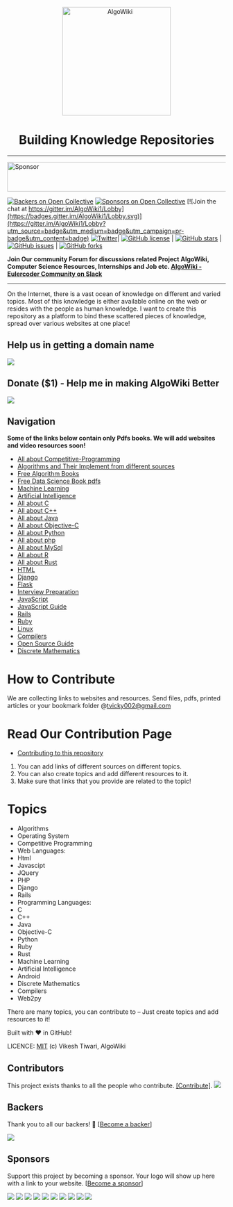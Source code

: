 
<p align="center">
	<img src="AlgoWiki_logo.png" align="center" height="250px" width="250px" alt="AlgoWiki"/>
</p>


<h1 align="center">Building Knowledge Repositories</h1>

---
<a target='_blank' rel='nofollow' href='https://app.codesponsor.io/link/p9HijS4T3i4dif3TiynvGHf1/vicky002/AlgoWiki'>
  <img alt='Sponsor' width='888' height='68' src='https://app.codesponsor.io/embed/p9HijS4T3i4dif3TiynvGHf1/vicky002/AlgoWiki.svg' />
</a>

[![Backers on Open Collective](https://opencollective.com/AlgoWiki/backers/badge.svg)](#backers) [![Sponsors on Open Collective](https://opencollective.com/AlgoWiki/sponsors/badge.svg)](#sponsors) [![Join the chat at https://gitter.im/AlgoWiki1/Lobby](https://badges.gitter.im/AlgoWiki1/Lobby.svg)](https://gitter.im/AlgoWiki1/Lobby?utm_source=badge&utm_medium=badge&utm_campaign=pr-badge&utm_content=badge)
[![Twitter](https://img.shields.io/twitter/url/https/github.com/vicky002/AlgoWiki.svg?style=social)](https://twitter.com/intent/tweet?text=Wow,%20Check%20AlgoWiki%20-%20CS%20all%20resources%20at%20one%20place!%20by%20@vikesh002%20on%20Github:&url=https://github.com/vicky002/AlgoWiki/)| [![GitHub license](https://img.shields.io/badge/license-MIT-blue.svg)](LICENSE)  | [![GitHub stars](https://img.shields.io/github/stars/vicky002/AlgoWiki.svg)](https://github.com/vicky002/AlgoWiki/stargazers) | [![GitHub issues](https://img.shields.io/github/issues/vicky002/AlgoWiki.svg)](https://github.com/vicky002/AlgoWiki/issues) | [![GitHub forks](https://img.shields.io/github/forks/vicky002/AlgoWiki.svg)](https://github.com/vicky002/AlgoWiki/network) 

**Join Our community Forum for discussions related Project AlgoWiki, Computer Science Resources, Internships and Job etc. [AlgoWiki - Eulercoder Community on Slack](https://publicslack.com/slacks/eulercodercommunity/invites/new)**

---

On the Internet, there is a vast ocean of knowledge on different and varied topics. Most of this knowledge is either available online on the web or resides with the people as human knowledge. I want to create this repository as a platform to bind these scattered pieces of knowledge, spread over various websites at one place! 

## Help us in getting a domain name

[<img src="https://opencollective.com/public/images/become_sponsor.svg">](https://opencollective.com/algowiki/events/help-us-in-buying-a-domain-name-9586ev)

## Donate ($1) - Help me in making AlgoWiki Better
[<img src="https://www.paypalobjects.com/webstatic/mktg/logo/AM_mc_vs_dc_ae.jpg">](https://www.paypal.me/vikeshtiwari/1)


## Navigation

**Some of the links below contain only Pdfs books. We will add websites and video resources soon!**

* [All about Competitive-Programming](Competitive-Programming/Competitive-Programming.md)
* [Algorithms and Their Implement from different sources](Algorithms/Sources.md)
* [Free Algorithm Books](Free-Books/Algorithms-Data_Structures.md)
* [Free Data Science Book pdfs](Free-Books/Data%20Science.md)
* [Machine Learning](Machine-Learning/Sources.md)
* [Artificial Intelligence](Artifical_Intelligence/resources.md)
* [All about C](C/sources.md)
* [All about C++](C_plus_plus/resources.md)
* [All about Java](java/Java_Resources.md)
* [All about Objective-C](Objective_C/sources.md)
* [All about Python](python/resources.md)
* [All about php](PHP/php_resources.md)
* [All about MySql](MySql/mysql_resources.md)
* [All about R](R/resources.md)
* [All about Rust](Rust/rust_resources.md)
* [HTML](HTML_CSS/html_resources.md)
* [Django](Django/resources.md)
* [Flask](Flask/flask_resources.md)
* [Interview Preparation](Interviews/resources.md)
* [JavaScript](JAVASCRIPT/resources.md)
* [JavaScript Guide](https://github.com/airbnb/javascript/blob/master/README.md)
* [Rails](Rails/rails_resources.md)
* [Ruby](Ruby/ruby_resources.md)
* [Linux](Linux)
* [Compilers](Compilers/resources.md)
* [Open Source Guide](https://opensource.guide/)
* [Discrete Mathematics](https://github.com/vicky002/AlgoWiki/blob/gh-pages/Discrete%20Mathematics/discrete-math.md)

How to Contribute
==================
We are collecting links to websites and resources. Send files, pdfs, printed articles or your bookmark folder @tvicky002@gmail.com 

Read Our Contribution Page
=======================
* [Contributing to this repository](https://github.com/vicky002/Wiki_Knowledge/wiki/Contribution)
1. You can add links of different sources on different topics.
2. You can also create topics and add different resources to it.
3. Make sure that links that you provide are related to the topic!

Topics
======
- Algorithms
- Operating System
- Competitive Programming
- Web Languages:
 -  Html
 -  Javascipt
 -  JQuery
 -  PHP 
 -  Django
 -  Rails
- Programming Languages:
 - C
 - C++
 - Java
 - Objective-C
 - Python
 - Ruby
 - Rust
- Machine Learning
- Artificial Intelligence
- Android
- Discrete Mathematics
- Compilers
- Web2py

There are many topics, you can contribute to – Just create topics and add resources to it!

Built with :heart: in GitHub! 

LICENCE: [MIT](LICENSE) (c) Vikesh Tiwari, AlgoWiki

## Contributors

This project exists thanks to all the people who contribute. [[Contribute]](CONTRIBUTING.md).
<a href="graphs/contributors"><img src="https://opencollective.com/AlgoWiki/contributors.svg?width=890" /></a>


## Backers

Thank you to all our backers! 🙏 [[Become a backer](https://opencollective.com/AlgoWiki#backer)]

<a href="https://opencollective.com/AlgoWiki#backers" target="_blank"><img src="https://opencollective.com/AlgoWiki/backers.svg?width=890"></a>


## Sponsors

Support this project by becoming a sponsor. Your logo will show up here with a link to your website. [[Become a sponsor](https://opencollective.com/AlgoWiki#sponsor)]

<a href="https://opencollective.com/AlgoWiki/sponsor/0/website" target="_blank"><img src="https://opencollective.com/AlgoWiki/sponsor/0/avatar.svg"></a>
<a href="https://opencollective.com/AlgoWiki/sponsor/1/website" target="_blank"><img src="https://opencollective.com/AlgoWiki/sponsor/1/avatar.svg"></a>
<a href="https://opencollective.com/AlgoWiki/sponsor/2/website" target="_blank"><img src="https://opencollective.com/AlgoWiki/sponsor/2/avatar.svg"></a>
<a href="https://opencollective.com/AlgoWiki/sponsor/3/website" target="_blank"><img src="https://opencollective.com/AlgoWiki/sponsor/3/avatar.svg"></a>
<a href="https://opencollective.com/AlgoWiki/sponsor/4/website" target="_blank"><img src="https://opencollective.com/AlgoWiki/sponsor/4/avatar.svg"></a>
<a href="https://opencollective.com/AlgoWiki/sponsor/5/website" target="_blank"><img src="https://opencollective.com/AlgoWiki/sponsor/5/avatar.svg"></a>
<a href="https://opencollective.com/AlgoWiki/sponsor/6/website" target="_blank"><img src="https://opencollective.com/AlgoWiki/sponsor/6/avatar.svg"></a>
<a href="https://opencollective.com/AlgoWiki/sponsor/7/website" target="_blank"><img src="https://opencollective.com/AlgoWiki/sponsor/7/avatar.svg"></a>
<a href="https://opencollective.com/AlgoWiki/sponsor/8/website" target="_blank"><img src="https://opencollective.com/AlgoWiki/sponsor/8/avatar.svg"></a>
<a href="https://opencollective.com/AlgoWiki/sponsor/9/website" target="_blank"><img src="https://opencollective.com/AlgoWiki/sponsor/9/avatar.svg"></a>


